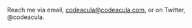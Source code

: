 Reach me via email, codeacula@codeacula.com, or on Twitter, @codeacula.

<!---
codeacula/codeacula is a ✨ special ✨ repository because its `README.md` (this file) appears on your GitHub profile.
You can click the Preview link to take a look at your changes.
--->
